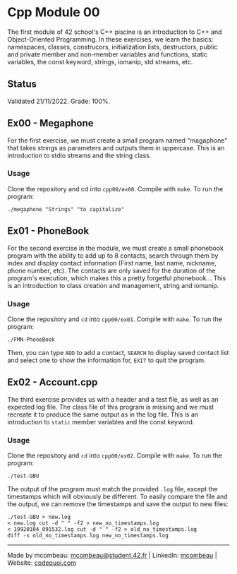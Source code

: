 # Cpp Module 00

The first module of 42 school's C++ piscine is an introduction to C++ and Object-Oriented Programming. In these exercises, we learn the basics: namespaces, classes, construcors, initialization lists, destructors, public and private member and non-member variables and functions, static variables, the const keyword, strings, iomanip, std streams, etc.

## Status

Validated 21/11/2022. Grade: 100%.

## Ex00 - Megaphone

For the first exercise, we must create a small program named "magaphone" that takes strings as parameters and outputs them in uppercase. This is an introduction to stdio
streams and the string class.

### Usage

Clone the repository and cd into `cpp00/ex00`. Compile with `make`. To run the program:

```
./megaphone "Strings" "to capitalize"
```

## Ex01 - PhoneBook

For the second exercise in the module, we must create a small phonebook program with the ability to add up to 8 contacts, search through them by index and display contact information (First name, last name, nickname, phone number, etc). The contacts are only saved for the duration of the program's execution, which makes this a pretty forgetful phonebook...
This is an introduction to class creation and management, string and iomanip.

### Usage

Clone the repository and `cd` into `cpp00/ex01`. Compile with `make`. To run the program:

```
./FMN-PhoneBook
```

Then, you can type `ADD` to add a contact, `SEARCH` to display saved contact list and select one to show the information for, `EXIT` to quit the program.

## Ex02 - Account.cpp

The third exercise provides us with a header and a test file, as well as an expected log file. The class file of this program is missing and we must recreate it to produce the same output as in the log file.
This is an introduction to `static` member variables and the const keyword.

### Usage

Clone the repository and `cd` into `cpp00/ex02`. Compile with `make`. To run the program:

```
./test-GBU
```

The output of the program must match the provided `.log` file, except the timestamps which will obviously be different. To easily compare the file and the output, we can remove the timestamps and save the output to new files:

```
./test-GBU > new.log
< new.log cut -d " " -f2 > new_no_timestamps.log
< 19920104_091532.log cut -d " " -f2 > old_no_timestamps.log
diff -s old_no_timestamps.log new_no_timestamps.log
```

---
Made by mcombeau: mcombeau@student.42.fr | LinkedIn: [mcombeau](https://www.linkedin.com/in/mia-combeau-86653420b/) | Website: [codequoi.com](https://www.codequoi.com)
